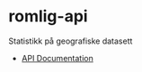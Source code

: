 # romlig-api
Statistikk på geografiske datasett

- [API Documentation](https://romlig.artsdatabanken.no/)
